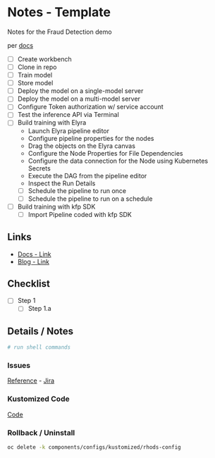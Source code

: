 # Notes - Template

Notes for the Fraud Detection demo

per [docs](https://docs.redhat.com/en/documentation/red_hat_openshift_ai_self-managed/2.10/html/openshift_ai_tutorial_-_fraud_detection_example)

- [ ] Create workbench
- [ ] Clone in repo
- [ ] Train model
- [ ] Store model 
- [ ] Deploy the model on a single-model server
- [ ] Deploy the model on a multi-model server
- [ ] Configure Token authorization w/ service account
- [ ] Test the inference API via Terminal
- [ ] Build training with Elyra
    - Launch Elyra pipeline editor
    - Configure pipeline properties for the nodes
    - Drag the objects on the Elyra canvas
    - Configure the Node Properties for File Dependencies
    - Configure the data connection for the Node using Kubernetes Secrets
    - Execute the DAG from the pipeline editor
    - Inspect the Run Details 
    - [ ] Schedule the pipeline to run once
    - [ ] Schedule the pipeline to run on a schedule
- [ ] Build training with kfp SDK
    - [ ] Import Pipeline coded with kfp SDK

## Links

- [Docs - Link]()
- [Blog - Link]()

## Checklist

- [ ] Step 1
  - [ ] Step 1.a

## Details / Notes

```sh
# run shell commands

```

### Issues

[Reference](ISSUES.md) - [Jira](linktojira)

### Kustomized Code

[Code](../../components/configs/kustomized/rhods-config/)

### Rollback / Uninstall

```sh
oc delete -k components/configs/kustomized/rhods-config
```
